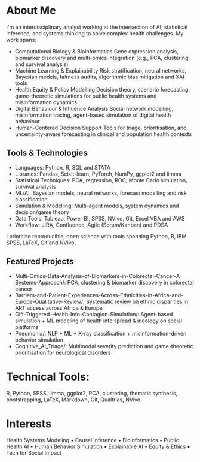 # About Me
I'm an interdisciplinary analyst working at the intersection of AI, statistical inference, and systems thinking to solve complex health challenges. My work spans:

* Computational Biology & Bioinformatics
Gene expression analysis, biomarker discovery and multi-omics integration (e.g., PCA, clustering and survival analysis)
* Machine Learning & Explainability
Risk stratification, neural networks, Bayesian models, fairness audits, algorithmic bias mitigation and XAI tools
* Health Equity & Policy Modelling
Decision theory, scenario forecasting, game-theoretic simulations for public health systems and misinformation dynamics
* Digital Behaviour & Influence Analysis
Social network modelling, misinformation tracing, agent-based simulation of digital health behaviour
* Human-Centered Decision Support
Tools for triage, prioritisation, and uncertainty-aware forecasting in clinical and population health contexts

## Tools & Technologies
* Languages: Python, R, SQL and STATA
* Libraries: Pandas, Scikit-learn, PyTorch, NumPy, ggplot2 and limma
* Statistical Techniques: PCA, regression, ROC, Monte Carlo simulation, survival analysis
* ML/AI: Bayesian models, neural networks, forecast modelling and risk classification
* Simulation & Modelling: Multi-agent models, system dynamics and decision/game theory
* Data Tools: Tableau, Power BI, SPSS, NVivo, Git, Excel VBA and AWS
* Workflow: JIRA, Confluence, Agile (Scrum/Kanban) and PDSA

I prioritise reproducible, open science with tools spanning Python, R, IBM SPSS, LaTeX, Git and NVivo.

## Featured Projects
* Multi-Omics-Data-Analysis-of-Biomarkers-in-Colorectal-Cancer-A-Systems-Approach/: PCA, clustering & biomarker discovery in colorectal cancer
* Barriers-and-Patient-Experiences-Across-Ethnicities-in-Africa-and-Europe-Qualitative-Review/: Systematic review on ethnic disparities in ART access across Africa & Europe
* Gift-Triggered-Health-Info-Contagion-Simulation/: Agent-based simulation + ML modeling of health info spread & ideology on social platforms
* Pneumonia/: NLP + ML + X-ray classification + misinformation-driven behavior simulation
* Cognitive_AI_Triage/: Multimodal severity prediction and game-theoretic prioritisation for neurological disorders

# Technical Tools:
R, Python, SPSS, limma, ggplot2, PCA, clustering, thematic synthesis, bootstrapping, LaTeX, Markdown, Git, Qualtrics, NVivo

# Interests
Health Systems Modeling • Causal Inference • Bioinformatics • Public Health AI • Human Behavior Simulation • Explainable AI • Equity & Ethics • Tech for Social Impact

